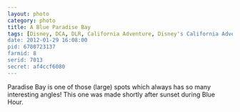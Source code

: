 ```yaml
---
layout: photo
category: photo
title: A Blue Paradise Bay
tags: [Disney, DCA, DLR, California Adventure, Disney's California Adventure, Paradise Pier, Paradise Bay, Paradise, California, CA, water, sunset, blue, reflection, Mickey, Fun Wheel, Canon 7D, Canon, 7D, EF-S 10-22, Canon EF-S 10-22, Michael Ball, cycomachead, landscape, California Screamin, Screamin, night, HDR, HDRI, Anaheim, Disneyland Resort]
date: 2012-01-29 16:08:00
pid: 6780723137
farmid: 8
serid: 7013
secret: af4ccf6080
---
```


Paradise Bay is one of those (large) spots which always has so many interesting angles! This one was made shortly after sunset during Blue Hour.

